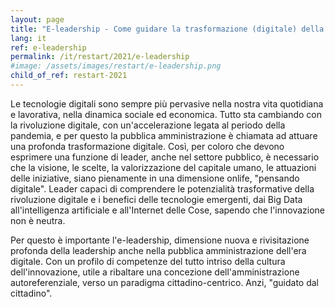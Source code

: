 ```yaml
---
layout: page
title: "E-leadership - Come guidare la trasformazione (digitale) della PA"
lang: it
ref: e-leadership
permalink: /it/restart/2021/e-leadership
#image: /assets/images/restart/e-leadership.png
child_of_ref: restart-2021
---
```


Le tecnologie digitali sono sempre più pervasive nella nostra vita quotidiana e
lavorativa, nella dinamica sociale ed economica. Tutto sta cambiando con la
rivoluzione digitale, con un'accelerazione legata al periodo della pandemia, e
per questo la pubblica amministrazione è chiamata ad attuare una profonda
trasformazione digitale. Così, per coloro che devono esprimere una funzione di
leader, anche nel settore pubblico, è necessario che la visione, le scelte, la
valorizzazione del capitale umano, le attuazioni delle iniziative, siano
pienamente in una dimensione onlife, "pensando digitale". Leader capaci di
comprendere le potenzialità trasformative della rivoluzione digitale e i
benefici delle tecnologie emergenti, dai Big Data all'intelligenza artificiale
e all'Internet delle Cose, sapendo che l'innovazione non è neutra.

Per questo è importante l'e-leadership, dimensione nuova e rivisitazione
profonda della leadership anche nella pubblica amministrazione dell'era
digitale. Con un profilo di competenze del tutto intriso della cultura
dell'innovazione, utile a ribaltare una concezione dell'amministrazione
autoreferenziale, verso un paradigma cittadino-centrico. Anzi, "guidato dal
cittadino".

